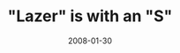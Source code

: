 ---
layout: base.njk
title : '&#34;Lazer&#34; is with an &#34;S&#34;' 
view_title : '&#34;Lazer&#34; is with an &#34;S&#34;' 
year : '2008' 
date : '2008-01-30' 
img_file : '/drawing/lazeriswithans.png' 
html_file : 'lazeriswithans' 
next_html : 'sincewhendidyouhavelazereyes12.html' 
year_order : '48' 
permalink : "title/{{html_file}}.html"
---